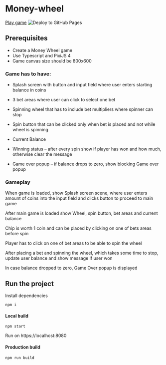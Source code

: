 # Money-wheel

[Play game](https://cyberdex.github.io/money-wheel/ "Play game") ![Deploy to GitHub Pages](https://github.com/CyberDex/money-wheel/workflows/Deploy%20to%20GitHub%20Pages/badge.svg)

## Prerequisites

- Create a Money Wheel game
- Use Typescript and PixiJS 4
- Game canvas size should be 800x600

### Game has to have:
- Splash screen with button and input field where user enters starting balance in coins

- 3 bet areas where user can click to select one bet

- Spinning wheel that has to include bet multipliers where spinner can stop

- Spin button that can be clicked only when bet is placed and not while wheel is spinning

- Current Balance

- Winning status – after every spin show if player has won and how much, otherwise clear the message

- Game over popup – if balance drops to zero, show blocking Game over popup

### Gameplay

When game is loaded,  show Splash screen scene, where user enters amount of coins into the input field and clicks button to proceed to main game

After main game is loaded show Wheel, spin button, bet areas and current balance

Chip is worth 1 coin and can be placed by clicking on one of bets areas before spin

Player has to click on one of bet areas to be able to spin the wheel

After placing a bet and spinning the wheel, which takes some time to stop, update user balance and show message if user won

In case balance dropped to zero, Game Over popup is displayed


## Run the project

Install dependencies
```
npm i
```

#### Local build
```
npm start
```
Run on https://localhost:8080

#### Production build
```
npm run build
```
